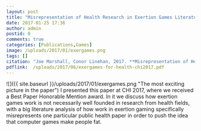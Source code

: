 ```yaml
---
layout: post
title: "Misrepresentation of Health Research in Exertion Games Literature"
date: 2017-01-25 17:36
author: admin
postid: 0
comments: true
categories: [Publications,Games]
image: /uploads/2017/01/exergames.png
tags: []
citation: "Joe Marshall, Conor Linehan, 2017. **Misrepresentation of Health Research in Exertion Games Literature**. In *Proceedings of 2017 CHI Conference on Human Factors in Computing Systems* **Honorable Mention (top 5% of submissions)**"
pdflink:  /uploads/2017/06/exergames-for-health-chi2017.pdf
---
```

![]({{ site.baseurl }}/uploads/2017/01/exergames.png "The most exciting picture in the paper")
I presented this paper at CHI 2017, where we received a Best Paper Honorable Mention award. In it we discuss how exertion games work is not necessarily well founded in research from health fields, with a big literature analysis of how work in exertion gaming specifically misrepresents one particular public health paper in order to push the idea that computer games make people fat.
